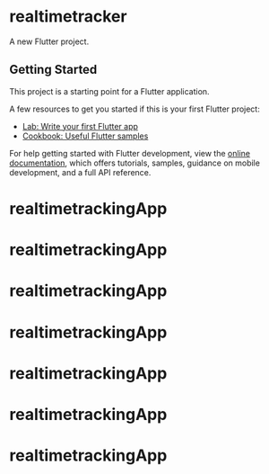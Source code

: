 # realtimetracker

A new Flutter project.

## Getting Started

This project is a starting point for a Flutter application.

A few resources to get you started if this is your first Flutter project:

- [Lab: Write your first Flutter app](https://docs.flutter.dev/get-started/codelab)
- [Cookbook: Useful Flutter samples](https://docs.flutter.dev/cookbook)

For help getting started with Flutter development, view the
[online documentation](https://docs.flutter.dev/), which offers tutorials,
samples, guidance on mobile development, and a full API reference.
# realtimetrackingApp
# realtimetrackingApp
# realtimetrackingApp
# realtimetrackingApp
# realtimetrackingApp
# realtimetrackingApp
# realtimetrackingApp
